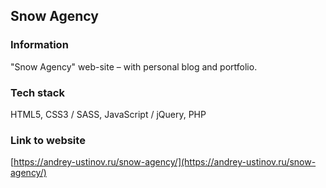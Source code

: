 ## Snow Agency

### Information

"Snow Agency" web-site – with personal blog and portfolio.

### Tech stack

HTML5, CSS3 / SASS, JavaScript / jQuery, PHP

### Link to website

[https://andrey-ustinov.ru/snow-agency/](https://andrey-ustinov.ru/snow-agency/)
